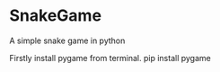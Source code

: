 # SnakeGame
 A simple snake game in python

Firstly install pygame from terminal.
pip install pygame
